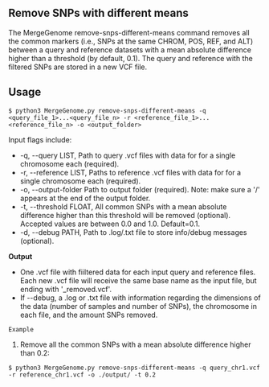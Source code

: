 ## Remove SNPs with different means

The MergeGenome remove-snps-different-means command removes all the common markers (i.e., SNPs at the same CHROM, POS, REF, and ALT) between a query and reference datasets with a mean absolute difference higher than a threshold (by default, 0.1). The query and reference with the filtered SNPs are stored in a new VCF file.

## Usage

```
$ python3 MergeGenome.py remove-snps-different-means -q <query_file_1>...<query_file_n> -r <reference_file_1>...<reference_file_n> -o <output_folder>
```

Input flags include:

* -q, --query LIST, Path to query .vcf files with data for for a single chromosome each (required).
* -r, --reference LIST, Paths to reference .vcf files with data for for a single chromosome each (required).
* -o, --output-folder Path to output folder (required). Note: make sure a '/' appears at the end of the output folder.
* -t, --threshold FLOAT, All common SNPs with a mean absolute difference higher than this threshold will be removed (optional). Accepted values are between 0.0 and 1.0. Default=0.1.
* -d, --debug PATH, Path to .log/.txt file to store info/debug messages (optional).

**Output**

* One .vcf file with fiiltered data for each input query and reference files. Each new .vcf file will receive the same base name as the input file, but ending with '_removed.vcf'.
* If --debug, a .log or .txt file with information regarding the dimensions of the data (number of samples and number of SNPs), the chromosome in each file, and the amount SNPs removed.

`Example`

1. Remove all the common SNPs with a mean absolute difference higher than 0.2:

```
$ python3 MergeGenome.py remove-snps-different-means -q query_chr1.vcf -r reference_chr1.vcf -o ./output/ -t 0.2
```